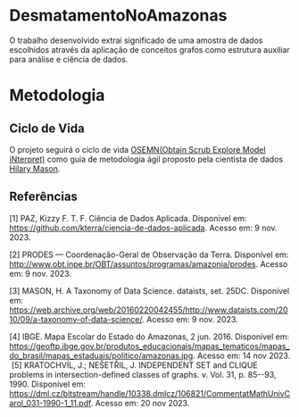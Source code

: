 # DesmatamentoNoAmazonas
O trabalho desenvolvido extrai significado de uma amostra de dados escolhidos através da aplicação de conceitos grafos como estrutura auxiliar para análise e ciência de dados.


<!-- 
# Introdução
# Metodologia
    # OSEMN
    #
-->

# Metodologia
## Ciclo de Vida 
O projeto seguirá o ciclo de vida [OSEMN(Obtain Scrub Explore Model iNterpret)](#https://web.archive.org/web/20160220042455/http://www.dataists.com/2010/09/a-taxonomy-of-data-science/) como guia de metodologia ágil proposto pela cientista de dados [Hilary Mason](#https://web.archive.org/web/20160220042455/http://www.dataists.com/2010/09/a-taxonomy-of-data-science/).


## Referências
[1] PAZ, Kizzy F. T. F. Ciência de Dados Aplicada. Disponível em: <https://github.com/kterra/ciencia-de-dados-aplicada>. Acesso em: 9 nov. 2023.

[2] PRODES — Coordenação-Geral de Observação da Terra. Disponível em: <http://www.obt.inpe.br/OBT/assuntos/programas/amazonia/prodes>. Acesso em: 9 nov. 2023.

[3] MASON, H. A Taxonomy of Data Science. dataists, set. 25DC. Disponível em: <https://web.archive.org/web/20160220042455/http://www.dataists.com/2010/09/a-taxonomy-of-data-science/>. Acesso em: 9 nov. 2023.

‌[4] IBGE. Mapa Escolar do Estado do Amazonas, 2 jun. 2016.
Disponível em: <https://geoftp.ibge.gov.br/produtos_educacionais/mapas_tematicos/mapas_do_brasil/mapas_estaduais/politico/amazonas.jpg>. Acesso em: 14 nov 2023.
‌
‌[5] KRATOCHVÍL, J.; NEŠETŘIL, J. INDEPENDENT SET and CLIQUE problems in intersection-defined classes of graphs. v. Vol. 31, p. 85--93, 1990. Disponível em: <https://dml.cz/bitstream/handle/10338.dmlcz/106821/CommentatMathUnivCarol_031-1990-1_11.pdf>. Acesso em: 20 nov 2023.

‌

‌
<!-- IDEIAS -->
 
 <!-- 1. Existe uma correlação entre conectividade e Desmatamento?

        1. Atribui-se peso aos cliques buscando os números de desmatamento total em cada clique

        2. Atribui-se 
 -->
 
 <!-- 2. Correlação Local?

        Considere a correlação local, onde você examina a correlação entre o desmatamento de um município e o desmatamento de seus vizinhos diretamente conectados. Isso pode revelar padrões locais na relação entre conectividade e desmatamento.
 -->


 <!-- 3. Identificação de Cliques?

        Observando cliques verifique se eles possuem características semelhantes sobre desmatamento ou sobre urbanização, ou sobre demais métricas.


 -->


  <!-- 4. Análise de Fluxo nos algoritmos?
        Explore algoritmos de fluxo em grafos para entender como a conectividade impacta a disseminação do desmatamento através da rede viária. Considere algoritmos de caminho mínimo ponderado para modelar o impacto ambiental da conectividade.
 -->

<!-- 5. Centralidade dos vértices
        Calcule métricas de centralidade dos vértices, como a centralidade de grau, centralidade de proximidade ou centralidade de intermediação, para identificar os municípios mais centrais em termos de conectividade. Analise se esses municípios centrais têm padrões distintos de desmatamento.

 -->


<!-- PERSISTENTES -->

<!-- Análise de Centralidade 
    Centralidade de Proximidade (Closeness Centrality):
    Centralidade Harmonic (Harmonic Centrality):
    Centralidade de PageRank:
    Centralidade de Katz:


-->



<!-- Identificação de Cliques -->



<!-- ESTRATÉGIAS INTERESSANTES INDEPENDENTE DE TUDO -->
<!-- Normalização de dados de desmatamento:
    Criação de uma escala de desmatamento em uma escala comum de 0 a 1
    Responder a pergunta: Por quê a normalização dos dados é interessante?
-->
